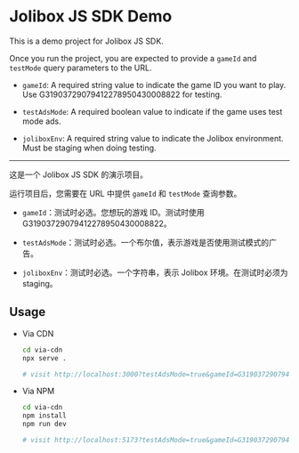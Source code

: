 # Jolibox JS SDK Demo

This is a demo project for Jolibox JS SDK.

Once you run the project, you are expected to provide a `gameId` and `testMode` query parameters to the URL.

- `gameId`: A required string value to indicate the game ID you want to play. Use G31903729079412278950430008822 for testing.

- `testAdsMode`: A required boolean value to indicate if the game uses test mode ads.

- `joliboxEnv`: A required string value to indicate the Jolibox environment. Must be staging when doing testing.

---

这是一个 Jolibox JS SDK 的演示项目。

运行项目后，您需要在 URL 中提供 `gameId` 和 `testMode` 查询参数。

- `gameId`：测试时必选。您想玩的游戏 ID。测试时使用 G31903729079412278950430008822。

- `testAdsMode`：测试时必选。一个布尔值，表示游戏是否使用测试模式的广告。

- `joliboxEnv`：测试时必选。一个字符串，表示 Jolibox 环境。在测试时必须为 staging。


## Usage

- Via CDN

  ```bash
  cd via-cdn
  npx serve .

  # visit http://localhost:3000?testAdsMode=true&gameId=G31903729079412278950430008822&joliboxEnv=staging
  ```

- Via NPM

  ```bash
  cd via-cdn
  npm install
  npm run dev

  # visit http://localhost:5173?testAdsMode=true&gameId=G31903729079412278950430008822&joliboxEnv=staging
  ```
